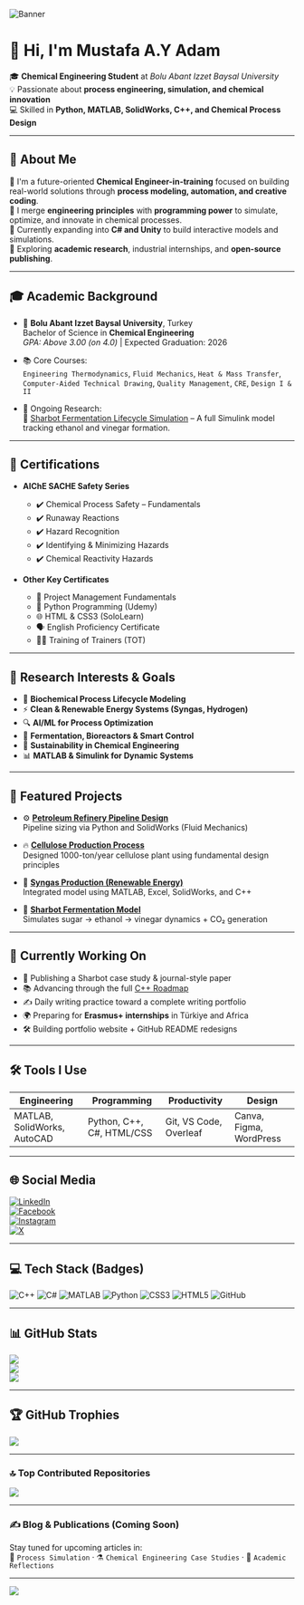 ![Banner](https://raw.githubusercontent.com/mustafaChemEng/mustafaChemEng/main/assets/banner.png)

# 👋 Hi, I'm Mustafa A.Y Adam

🎓 **Chemical Engineering Student** at *Bolu Abant Izzet Baysal University*  
💡 Passionate about **process engineering, simulation, and chemical innovation**  
💻 Skilled in **Python, MATLAB, SolidWorks, C++, and Chemical Process Design**

---

## 🚀 About Me

🔹 I'm a future-oriented **Chemical Engineer-in-training** focused on building real-world solutions through **process modeling, automation, and creative coding**.  
🔹 I merge **engineering principles** with **programming power** to simulate, optimize, and innovate in chemical processes.  
🔹 Currently expanding into **C# and Unity** to build interactive models and simulations.  
🔹 Exploring **academic research**, industrial internships, and **open-source publishing**.

---

## 🎓 Academic Background

- 🏫 **Bolu Abant Izzet Baysal University**, Turkey  
  Bachelor of Science in **Chemical Engineering**  
  *GPA: Above 3.00 (on 4.0)* | Expected Graduation: 2026  

- 📚 Core Courses:  
  `Engineering Thermodynamics`, `Fluid Mechanics`, `Heat & Mass Transfer`,  
  `Computer-Aided Technical Drawing`, `Quality Management`, `CRE`, `Design I & II`

- 🧪 Ongoing Research:  
  🔬 [Sharbot Fermentation Lifecycle Simulation](https://github.com/mustafaChemEng/Sharbot-Fermentation-Lifecycle-Model) – A full Simulink model tracking ethanol and vinegar formation.

---

## 📜 Certifications

- **AIChE SACHE Safety Series**  
  - ✔️ Chemical Process Safety – Fundamentals  
  - ✔️ Runaway Reactions  
  - ✔️ Hazard Recognition  
  - ✔️ Identifying & Minimizing Hazards  
  - ✔️ Chemical Reactivity Hazards  

- **Other Key Certificates**  
  - 📘 Project Management Fundamentals  
  - 🐍 Python Programming (Udemy)  
  - 🌐 HTML & CSS3 (SoloLearn)  
  - 🗣️ English Proficiency Certificate  
  - 🧑‍🏫 Training of Trainers (TOT)

---

## 🧠 Research Interests & Goals

- 🔁 **Biochemical Process Lifecycle Modeling**
- ⚡ **Clean & Renewable Energy Systems (Syngas, Hydrogen)**
- 🔍 **AI/ML for Process Optimization**
- 🧪 **Fermentation, Bioreactors & Smart Control**
- 🌱 **Sustainability in Chemical Engineering**
- 📊 **MATLAB & Simulink for Dynamic Systems**

---

## 📌 Featured Projects

- ⚙️ [**Petroleum Refinery Pipeline Design**](https://github.com/mustafaChemEng/Crude-Oil-Pipeline-System-Design)  
  Pipeline sizing via Python and SolidWorks (Fluid Mechanics)

- 🔥 [**Cellulose Production Process**](https://github.com/mustafachemeng/cellulose-project)  
  Designed 1000-ton/year cellulose plant using fundamental design principles

- 🧪 [**Syngas Production (Renewable Energy)**](https://github.com/mustafaChemEng/Syngas-Production-Process)  
  Integrated model using MATLAB, Excel, SolidWorks, and C++

- 🍹 [**Sharbot Fermentation Model**](https://github.com/mustafaChemEng/Sharbot-Fermentation-Lifecycle-Model)  
  Simulates sugar → ethanol → vinegar dynamics + CO₂ generation

---

## 🧭 Currently Working On

- 🧠 Publishing a Sharbot case study & journal-style paper  
- 📚 Advancing through the full [C++ Roadmap](https://programmingadvices.com)  
- ✍️ Daily writing practice toward a complete writing portfolio  
- 🌍 Preparing for **Erasmus+ internships** in Türkiye and Africa  
- 🛠 Building portfolio website + GitHub README redesigns  

---

## 🛠 Tools I Use

| Engineering         | Programming           | Productivity         | Design           |
|---------------------|------------------------|------------------------|------------------|
| MATLAB, SolidWorks, AutoCAD | Python, C++, C#, HTML/CSS | Git, VS Code, Overleaf | Canva, Figma, WordPress |

---

## 🌐 Social Media

[![LinkedIn](https://img.shields.io/badge/LinkedIn-%230077B5.svg?logo=linkedin&logoColor=white)](https://www.linkedin.com/in/mustafa-ali-2b5624257/)  
[![Facebook](https://img.shields.io/badge/Facebook-%231877F2.svg?logo=Facebook&logoColor=white)](https://www.facebook.com/profile.php?id=100066618020433)  
[![Instagram](https://img.shields.io/badge/Instagram-%23E4405F.svg?logo=Instagram&logoColor=white)](https://www.instagram.com/c_jay_233/)  
[![X](https://img.shields.io/badge/X-black.svg?logo=X&logoColor=white)](https://x.com/Must23393Ali)

---

## 💻 Tech Stack (Badges)

![C++](https://img.shields.io/badge/C++-00599C?style=for-the-badge&logo=cplusplus&logoColor=white)
![C#](https://img.shields.io/badge/c%23-%23239120.svg?style=for-the-badge&logo=csharp&logoColor=white)
![MATLAB](https://img.shields.io/badge/MATLAB-0076A8?style=for-the-badge&logo=Mathworks&logoColor=white)
![Python](https://img.shields.io/badge/python-3670A0?style=for-the-badge&logo=python&logoColor=ffdd54)
![CSS3](https://img.shields.io/badge/css3-%231572B6.svg?style=for-the-badge&logo=css3&logoColor=white)
![HTML5](https://img.shields.io/badge/html5-%23E34F26.svg?style=for-the-badge&logo=html5&logoColor=white)
![GitHub](https://img.shields.io/badge/github-%23121011.svg?style=for-the-badge&logo=github&logoColor=white)

---

## 📊 GitHub Stats

![](https://github-readme-stats.vercel.app/api?username=mustafaChemEng&theme=dark&hide_border=false&include_all_commits=true&count_private=true)  
![](https://github-readme-streak-stats.herokuapp.com/?user=mustafaChemEng&theme=dark&hide_border=false)  
![](https://github-readme-stats.vercel.app/api/top-langs/?username=mustafaChemEng&theme=dark&hide_border=false&layout=compact)

---

## 🏆 GitHub Trophies

![](https://github-profile-trophy.vercel.app/?username=mustafaChemEng&theme=radical&no-frame=false&no-bg=true&margin-w=4)

---

### 🔝 Top Contributed Repositories

![](https://github-contributor-stats.vercel.app/api?username=mustafaChemEng&limit=5&theme=dark&combine_all_yearly_contributions=true)

---

### ✍️ Blog & Publications (Coming Soon)

Stay tuned for upcoming articles in:  
📘 `Process Simulation` · ⚗️ `Chemical Engineering Case Studies` · 💬 `Academic Reflections`

---

[![](https://visitcount.itsvg.in/api?id=mustafaChemEng&icon=0&color=0)](https://visitcount.itsvg.in)
